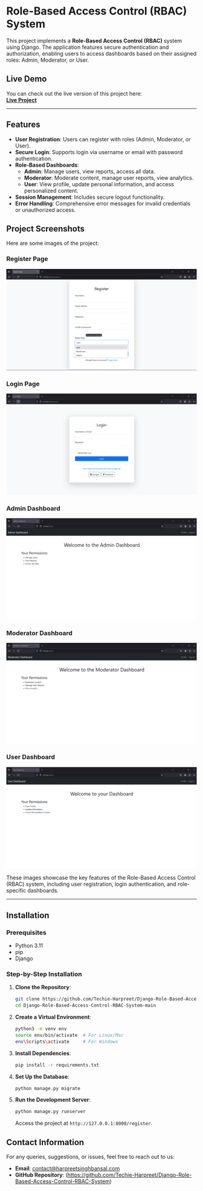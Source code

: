 # Role-Based Access Control (RBAC) System

This project implements a **Role-Based Access Control (RBAC)** system using Django. The application features secure authentication and authorization, enabling users to access dashboards based on their assigned roles: Admin, Moderator, or User.
## Live Demo

You can check out the live version of this project here:  
[**Live Project**](https://rbac.harpreetsinghbansal.com/)

---

## **Features**

- **User Registration**: Users can register with roles (Admin, Moderator, or User).
- **Secure Login**: Supports login via username or email with password authentication.
- **Role-Based Dashboards**:
  - **Admin**: Manage users, view reports, access all data.
  - **Moderator**: Moderate content, manage user reports, view analytics.
  - **User**: View profile, update personal information, and access personalized content.
- **Session Management**: Includes secure logout functionality.
- **Error Handling**: Comprehensive error messages for invalid credentials or unauthorized access.

## Project Screenshots

Here are some images of the project:

### Register Page
![Register Page](https://raw.githubusercontent.com/Techie-Harpreet/Django-Role-Based-Access-Control-RBAC-System/refs/heads/main/Images/register-page.png)

### Login Page
![ Login Page](https://raw.githubusercontent.com/Techie-Harpreet/Django-Role-Based-Access-Control-RBAC-System/refs/heads/main/Images/login-page.png)

### Admin Dashboard
![Admin Panel](https://raw.githubusercontent.com/Techie-Harpreet/Django-Role-Based-Access-Control-RBAC-System/refs/heads/main/Images/admin-dashboard.png)

### Moderator Dashboard
![Moderator Panel](https://raw.githubusercontent.com/Techie-Harpreet/Django-Role-Based-Access-Control-RBAC-System/refs/heads/main/Images/moderator-dashboard.png)

### User Dashboard
![User Panel](https://raw.githubusercontent.com/Techie-Harpreet/Django-Role-Based-Access-Control-RBAC-System/refs/heads/main/Images/user-dashboard.png)

These images showcase the key features of the Role-Based Access Control (RBAC) system, including user registration, login authentication, and role-specific dashboards.

---

## Installation

### Prerequisites

- Python 3.11
- pip
- Django

### Step-by-Step Installation

1. **Clone the Repository**:
    ```bash
    git clone https://github.com/Techie-Harpreet/Django-Role-Based-Access-Control-RBAC-System.git
    cd Django-Role-Based-Access-Control-RBAC-System-main
    ```

2. **Create a Virtual Environment**:
    ```bash
    python3 -m venv env
    source env/bin/activate  # For Linux/Mac
    env\Scripts\activate     # For Windows
    ```

3. **Install Dependencies**:
    ```bash
    pip install -r requirements.txt
    ```

4. **Set Up the Database**:
    ```bash
    python manage.py migrate
    ```

5. **Run the Development Server**:
    ```bash
    python manage.py runserver
    ```
    Access the project at `http://127.0.0.1:8000/register`.

## Contact Information

For any queries, suggestions, or issues, feel free to reach out to us:

- **Email**: contact@harpreetsinghbansal.com
- **GitHub Repository**: (https://github.com/Techie-Harpreet/Django-Role-Based-Access-Control-RBAC-System)
